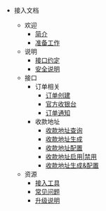 * 接入文档

  * 欢迎
      * [简介](README.md)
      * [准备工作](/pre_start.md)
  * 说明
      * [接口约定](/interface_desc.md)
      * [安全说明](/security_desc.md)
  * 接口
      * 订单相关
      	* [订单创建](/order_create.md)
      	* [官方收银台](/checkout_counter.md)
      	* [订单通知](/order_notify.md)
      * 收款地址
        * [收款地址查询](/address_list.md)
        * [收款地址生成](/address_generate.md)
        * [收款地址配置](/address_config.md)
        * [收款地址启用|禁用](/address_disabled.md)
        * [收款地址生成&配置](/address_generate_config.md)
  * 资源
      * [接入工具](/developing.md)
      * [常见问题](/developing.md)
      * [升级说明](/developing.md)

